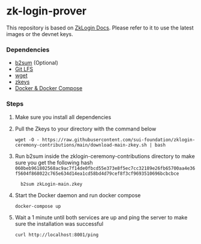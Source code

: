 # zk-login-prover

This repository is based on [ZkLogin Docs](https://docs.sui.io/concepts/cryptography/zklogin#run-the-proving-service-in-your-backend). Please refer to it to use the latest images or the devnet keys.

### Dependencies

- [b2sum](https://command-not-found.com/b2sum) (Optional)
- [Git LFS](https://git-lfs.com/)
- [wget](https://command-not-found.com/wget)
- [zkeys](https://github.com/sui-foundation/zklogin-ceremony-contributions)
- [Docker & Docker Compose](https://docs.docker.com/compose/install/)

### Steps

1.  Make sure you install all dependencies

2.  Pull the Zkeys to your directory with the command below

    ```console
    wget -O - https://raw.githubusercontent.com/sui-foundation/zklogin-ceremony-contributions/main/download-main-zkey.sh | bash
    ```

3.  Run b2sum inside the zklogin-ceremony-contributions directory to make sure you get the following hash `060beb961802568ac9ac7f14de0fbcd55e373e8f5ec7cc32189e26fb65700aa4e36f5604f868022c765e634d14ea1cd58bd4d79cef8f3cf9693510696bcbcbce`

    ```console
      b2sum zkLogin-main.zkey
    ```

4.  Start the Docker daemon and run docker compose
    ```console
    docker-compose up
    ```
5.  Wait a 1 minute until both services are up and ping the server to make sure the installation was successful
    ```console
    curl http://localhost:8001/ping
    ```
